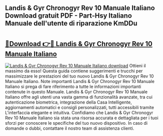 ## Landis & Gyr Chronogyr Rev 10 Manuale Italiano Download gratuit PDF - Part-Hsy Italiano Manuale dell'utente di riparazione KmDDu

# <h2><a href="http://dfb4lm.blite.top/?on=Landis+%26+Gyr+Chronogyr+Rev+10+Manuale+Italiano">🔗Download 👉🔴 Landis & Gyr Chronogyr Rev 10 Manuale Italiano</a></h2>

[![Landis & Gyr Chronogyr Rev 10 Manuale Italiano download](https://i.imgur.com/lujVjoI.png)](http://dfb4lm.blite.top/?on=Landis+%26+Gyr+Chronogyr+Rev+10+Manuale+Italiano)
Ottieni il massimo da esso! Questa guida contiene suggerimenti e trucchi per massimizzare le prestazioni del tuo nuovo Landis & Gyr Chronogyr Rev 10 Manuale Italiano. Note importanti Landis & Gyr Chronogyr Rev 10 Manuale Italiano si prega di fare riferimento a tutte le informazioni importanti contenute in questo Manuale. Landis & Gyr Chronogyr Rev 10 Manuale Italiano offre agli utenti una vasta gamma di funzionalità avanzate, tra cui autenticazione biometrica, integrazione della Casa Intelligente, aggiornamenti automatici e consigli personalizzati, tutti accessibili tramite L'interfaccia elegante e intuitiva. Confidiamo che Landis & Gyr Chronogyr Rev 10 Manuale Italiano sia stata una risorsa accurata e dettagliata per i tuoi sforzi per conoscere le specifiche del tuo nuovo dispositivo. In caso di domande o dubbi, contattare il nostro team di assistenza clienti.
